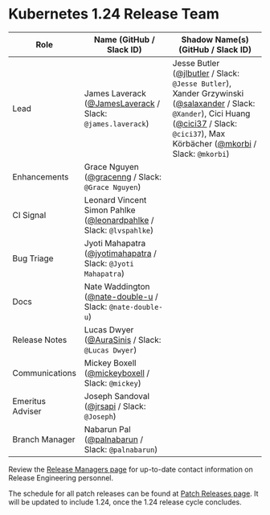 # Kubernetes 1.24 Release Team

| **Role** | **Name** (**GitHub / Slack ID**) | **Shadow Name(s) (GitHub / Slack ID)** |
|----------|----------------------------------|----------------------------------------|
| Lead | James Laverack ([@JamesLaverack](https://github.com/JamesLaverack) / Slack: `@james.laverack`) | Jesse Butler ([@jlbutler](https://github.com/jlbutler) / Slack: `@Jesse Butler`), Xander Grzywinski ([@salaxander](https://github.com/salaxander) / Slack: `@Xander`), Cici Huang ([@cici37](https://github.com/cici37) / Slack: `@cici37`), Max Körbächer ([@mkorbi](https://github.com/mkorbi) / Slack: `@mkorbi`) |
| Enhancements | Grace Nguyen ([@gracenng](https://github.com/gracenng) / Slack: `@Grace Nguyen`) | |
| CI Signal | Leonard Vincent Simon Pahlke ([@leonardpahlke](https://github.com/leonardpahlke) / Slack: `@lvspahlke`) | |
| Bug Triage | Jyoti Mahapatra ([@jyotimahapatra](https://github.com/jyotimahapatra) / Slack: `@Jyoti Mahapatra`) | |
| Docs | Nate Waddington ([@nate-double-u](https://github.com/nate-double-u) / Slack: `@nate-double-u`) | |
| Release Notes | Lucas Dwyer ([@AuraSinis](https://github.com/AuraSinis) / Slack: `@Lucas Dwyer`) | |
| Communications | Mickey Boxell ([@mickeyboxell](https://github.com/mickeyboxell) / Slack: `@mickey`) | |
| Emeritus Adviser | Joseph Sandoval ([@jrsapi](https://github.com/jrsapi) / Slack: `@Joseph`) | |
| Branch Manager | Nabarun Pal ([@palnabarun](https://github.com/palnabarun) / Slack: `@palnabarun`) | |

Review the [Release Managers page](/release-managers.md) for up-to-date contact information on Release Engineering personnel.

The schedule for all patch releases can be found at [Patch Releases page](/releases/patch-releases.md). It will be updated to include 1.24, once the 1.24 release cycle concludes.

